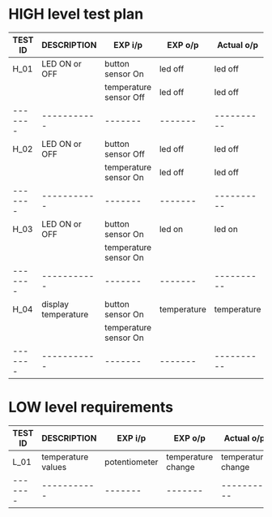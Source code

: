 # HIGH level test plan
|TEST ID|DESCRIPTION|EXP i/p|EXP o/p|Actual o/p|
|-------|-----------|-------|-------|----------|
|H_01|LED ON or OFF|button sensor On|led off|led off|
|  |  |temperature sensor Off|led off|led off|
|-------|-----------|-------|-------|----------|
|H_02|LED ON or OFF|button sensor Off|led off|led off|
|  |  |temperature sensor On|led off|led off|
|-------|-----------|-------|-------|----------|
|H_03|LED ON or OFF|button sensor On|led on|led on|
|  |  |temperature sensor On|||
|-------|-----------|-------|-------|----------|
|H_04|display temperature|button sensor On|temperature |temperature|
|  |  |temperature sensor On|||
|-------|-----------|-------|-------|----------|

# LOW level requirements
|TEST ID|DESCRIPTION|EXP i/p|EXP o/p|Actual o/p|
|-------|-----------|-------|-------|----------|
|L_01|temperature values|potentiometer|temperature change|temperature change|
|-------|-----------|-------|-------|----------|

